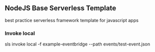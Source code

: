 ## NodeJS Base Serverless Template

best practice serverless framework template for javascript apps

### Invoke local

sls invoke local -f example-eventbridge --path events/test-event.json
